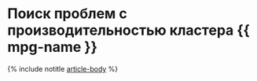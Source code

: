 # Поиск проблем с производительностью кластера {{ mpg-name }}

{% include notitle [article-body](../../_tutorials/dataplatform/mpg-performance-problems.md) %}
